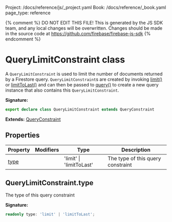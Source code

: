 Project: /docs/reference/js/_project.yaml
Book: /docs/reference/_book.yaml
page_type: reference

{% comment %}
DO NOT EDIT THIS FILE!
This is generated by the JS SDK team, and any local changes will be
overwritten. Changes should be made in the source code at
https://github.com/firebase/firebase-js-sdk
{% endcomment %}

# QueryLimitConstraint class
A `QueryLimitConstraint` is used to limit the number of documents returned by a Firestore query. `QueryLimitConstraint`<!-- -->s are created by invoking [limit()](./firestore_.md#limit) or [limitToLast()](./firestore_.md#limittolast) and can then be passed to [query()](./firestore_.md#query) to create a new query instance that also contains this `QueryLimitConstraint`<!-- -->.

<b>Signature:</b>

```typescript
export declare class QueryLimitConstraint extends QueryConstraint 
```
<b>Extends:</b> [QueryConstraint](./firestore_lite.queryconstraint.md#queryconstraint_class)

## Properties

|  Property | Modifiers | Type | Description |
|  --- | --- | --- | --- |
|  [type](./firestore_lite.querylimitconstraint.md#querylimitconstrainttype) |  | 'limit' \| 'limitToLast' | The type of this query constraint |

## QueryLimitConstraint.type

The type of this query constraint

<b>Signature:</b>

```typescript
readonly type: 'limit' | 'limitToLast';
```
